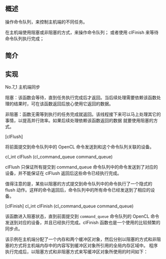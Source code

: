 ## 概述
操作命令队列，来控制主机端的不同任务。

在主机端使用阻塞或非阻塞的方式，来操作命令队列；
或者使用 clFinish 来等待命令队列执行完成；
## 简介

## 实现


No.7_1 主机端同步

阻塞：该函数会等待，直到任务执行完成后才返回。当后续处理需要依赖该函数处理的结果时，可在该函数返回后放心使用它返回的数据。

非阻塞：函数无需等到执行的任务完成就返回。该线程接下来可以马上处理其它的事情，以提高并行效率。如果后续处理依赖该函数返回的数据
就要使用阻塞的方式。


[clFlush]

将前面提交到命令队列中的 OpenCL 命令发送到和这个命令队列关联的设备。

cl_int clFlush (cl_command_queue command_queue)

clFlush 只保证所有提交到 command_queue 命令队列中的命令发送到了对应的设备，并不能保证在 clFlush 返回后这些命令已经执行完成。

值得注意的是，某些以阻塞的方式提交到命令队列中的命令执行了一个隐式的 flush 动作。这样的命令返回后，命令队列中的所有命令已经发送到了相应的设备。


[clFinish]
cl_int clFinish (cl_command_queue command_queue)

该函数进入阻塞状态，直到前面提交到 `command_queue` 命令队列的 OpenCL 命令发送到对应的设备，并且已经执行完成。clFinish 函数也是一个使用的比较频繁的同步点。

该示例在主机端分配了一个内存和两个缓冲区对象，然后分别以阻塞的方式和非阻塞的方式将主机端内存中的内容写到缓冲区对象所引用的全局内存区域中。
程序执行完成后，以阻塞方式和非阻塞方式来写缓冲区对象所使用的时间如下：




